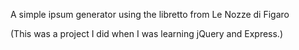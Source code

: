 A simple ipsum generator using the libretto from Le Nozze di Figaro

(This was a project I did when I was learning jQuery and Express.)
